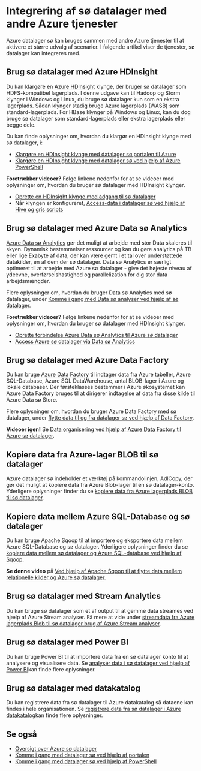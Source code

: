 <properties
   pageTitle="Integrering af sø datalager med andre Azure tjenester | Microsoft Azure"
   description="Forstå, hvordan sø datalager integreres med andre Azure tjenester"
   documentationCenter=""
   services="data-lake-store"
   authors="nitinme"
   manager="jhubbard"
   editor="cgronlun"/>

<tags
   ms.service="data-lake-store"
   ms.devlang="na"
   ms.topic="article"
   ms.tgt_pltfrm="na"
   ms.workload="big-data"
   ms.date="10/28/2016"
   ms.author="nitinme"/>

# <a name="integrating-data-lake-store-with-other-azure-services"></a>Integrering af sø datalager med andre Azure tjenester

Azure datalager sø kan bruges sammen med andre Azure tjenester til at aktivere et større udvalg af scenarier. I følgende artikel viser de tjenester, sø datalager kan integreres med.

## <a name="use-data-lake-store-with-azure-hdinsight"></a>Brug sø datalager med Azure HDInsight

Du kan klargøre en [Azure HDInsight](https://azure.microsoft.com/documentation/learning-paths/hdinsight-self-guided-hadoop-training/) klynge, der bruger sø datalager som HDFS-kompatibel lagerplads. I denne udgave kan til Hadoop og Storm klynger i Windows og Linux, du bruge sø datalager kun som en ekstra lagerplads. Sådan klynger stadig bruge Azure lagerplads (WASB) som standard-lagerplads. For HBase klynger på Windows og Linux, kan du dog bruge sø datalager som standard-lagerplads eller ekstra lagerplads eller begge dele.

Du kan finde oplysninger om, hvordan du klargør en HDInsight klynge med sø datalager, i:

* [Klargøre en HDInsight klynge med datalager sø portalen til Azure](data-lake-store-hdinsight-hadoop-use-portal.md)
* [Klargøre en HDInsight klynge med datalager sø ved hjælp af Azure PowerShell](data-lake-store-hdinsight-hadoop-use-powershell.md)

**Foretrækker videoer?** Følge linkene nedenfor for at se videoer med oplysninger om, hvordan du bruger sø datalager med HDInsight klynger.

* [Oprette en HDInsight klynge med adgang til sø datalager](https://mix.office.com/watch/l93xri2yhtp2)
* Når klyngen er konfigureret, [Access-data i datalager sø ved hjælp af Hive og gris scripts](https://mix.office.com/watch/1n9g5w0fiqv1q)


## <a name="use-data-lake-store-with-azure-data-lake-analytics"></a>Brug sø datalager med Azure Data sø Analytics

[Azure Data sø Analytics](../data-lake-analytics/data-lake-analytics-overview.md) gør det muligt at arbejde med stor Data skaleres til skyen. Dynamisk bestemmelser ressourcer og kan du gøre analytics på TB eller lige Exabyte af data, der kan være gemt i et tal over understøttede datakilder, en af dem der sø datalager. Data sø Analytics er særligt optimeret til at arbejde med Azure sø datalager - give det højeste niveau af ydeevne, overførselshastighed og parallelization for dig stor data arbejdsmængder.

Flere oplysninger om, hvordan du bruger Data sø Analytics med sø datalager, under [Komme i gang med Data sø analyser ved hjælp af sø datalager](../data-lake-analytics/data-lake-analytics-get-started-portal.md).

**Foretrækker videoer?** Følge linkene nedenfor for at se videoer med oplysninger om, hvordan du bruger sø datalager med HDInsight klynger.

* [Oprette forbindelse Azure Data sø Analytics til Azure sø datalager](https://mix.office.com/watch/qwji0dc9rx9k)
* [Access Azure sø datalager via Data sø Analytics](https://mix.office.com/watch/1n0s45up381a8)


## <a name="use-data-lake-store-with-azure-data-factory"></a>Brug sø datalager med Azure Data Factory

Du kan bruge [Azure Data Factory](https://azure.microsoft.com/services/data-factory/) til indtager data fra Azure tabeller, Azure SQL-Database, Azure SQL DataWarehouse, antal BLOB-lager i Azure og lokale databaser. Der førsteklasses bestemmer i Azure økosystemet kan Azure Data Factory bruges til at dirigerer indtagelse af data fra disse kilde til Azure Data sø Store.

Flere oplysninger om, hvordan du bruger Azure Data Factory med sø datalager, under [flytte data til og fra datalager sø ved hjælp af Data Factory](../data-factory/data-factory-azure-datalake-connector.md).

**Videoer igen!** Se [Data organisering ved hjælp af Azure Data Factory til Azure sø datalager](https://mix.office.com/watch/1oa7le7t2u4ka). 

## <a name="copy-data-from-azure-storage-blobs-into-data-lake-store"></a>Kopiere data fra Azure-lager BLOB til sø datalager

Azure datalager sø indeholder et værktøj på kommandolinjen, AdlCopy, der gør det muligt at kopiere data fra Azure Blob-lager til en sø datalager-konto. Yderligere oplysninger finder du se [kopiere data fra Azure lagerplads BLOB til sø datalager](data-lake-store-copy-data-azure-storage-blob.md).

## <a name="copy-data-between-azure-sql-database-and-data-lake-store"></a>Kopiere data mellem Azure SQL-Database og sø datalager

Du kan bruge Apache Sqoop til at importere og eksportere data mellem Azure SQL-Database og sø datalager. Yderligere oplysninger finder du se [kopiere data mellem sø datalager og Azure SQL-database ved hjælp af Sqoop](data-lake-store-data-transfer-sql-sqoop.md).

**Se denne video** på [Ved hjælp af Apache Sqoop til at flytte data mellem relationelle kilder og Azure sø datalager](https://mix.office.com/watch/1butcdjxmu114).

## <a name="use-data-lake-store-with-stream-analytics"></a>Brug sø datalager med Stream Analytics

Du kan bruge sø datalager som et af output til at gemme data streames ved hjælp af Azure Stream analyser. Få mere at vide under [streamdata fra Azure lagerplads Blob til sø datalager brug af Azure Stream analyser](data-lake-store-stream-analytics.md).

## <a name="use-data-lake-store-with-power-bi"></a>Brug sø datalager med Power BI

Du kan bruge Power BI til at importere data fra en sø datalager konto til at analysere og visualisere data. Se [analysér data i sø datalager ved hjælp af Power BI](data-lake-store-power-bi.md)kan finde flere oplysninger.

## <a name="use-data-lake-store-with-data-catalog"></a>Brug sø datalager med datakatalog

Du kan registrere data fra sø datalager til Azure datakatalog så dataene kan findes i hele organisationen. Se [registrere data fra sø datalager i Azure datakatalog](data-lake-store-with-data-catalog.md)kan finde flere oplysninger.


## <a name="see-also"></a>Se også

- [Oversigt over Azure sø datalager](data-lake-store-overview.md)
- [Komme i gang med datalager sø ved hjælp af portalen](data-lake-store-get-started-portal.md)
- [Komme i gang med datalager sø ved hjælp af PowerShell](data-lake-store-get-started-powershell.md)  
